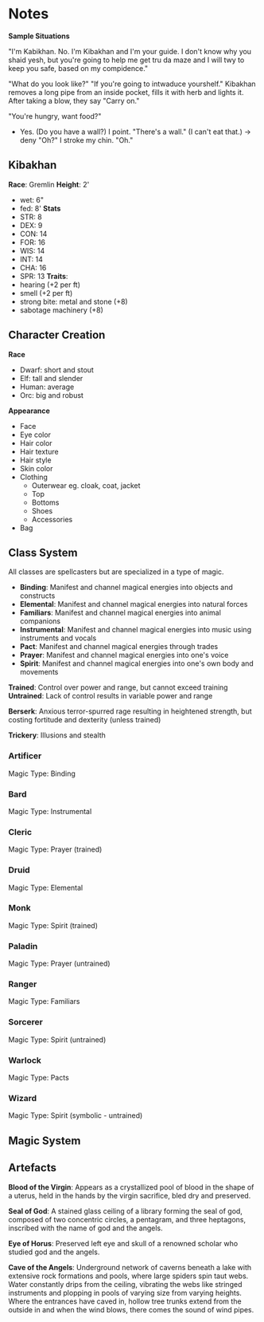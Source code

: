 # Notes

**Sample Situations**

"I'm Kabikhan. No. I'm Kibakhan and I'm your guide. I don't know why you shaid yesh, but you're going to help me get tru da maze and I will twy to keep you safe, based on my compidence."

"What do you look like?"
"If you're going to intwaduce yourshelf." Kibakhan removes a long pipe from an inside pocket, fills it with herb and lights it. After taking a blow, they say "Carry on."

"You're hungry, want food?"
- Yes. (Do you have a wall?)
I point. "There's a wall."
(I can't eat that.) -> deny
"Oh?" I stroke my chin. "Oh."

## Kibakhan



**Race**: Gremlin
**Height**: 2'
- wet: 6"
- fed: 8'
**Stats**
- STR: 8
- DEX: 9
- CON: 14
- FOR: 16
- WIS: 14
- INT: 14
- CHA: 16
- SPR: 13
**Traits**:
- hearing (+2 per ft)
- smell (+2 per ft)
- strong bite: metal and stone (+8)
- sabotage machinery (+8)

## Character Creation

**Race**
- Dwarf: short and stout
- Elf: tall and slender
- Human: average
- Orc: big and robust

**Appearance**
- Face
- Eye color
- Hair color
- Hair texture
- Hair style
- Skin color
- Clothing
  - Outerwear eg. cloak, coat, jacket
  - Top
  - Bottoms
  - Shoes
  - Accessories
- Bag

## Class System
All classes are spellcasters but are specialized in a type of magic.

- **Binding**: Manifest and channel magical energies into objects and constructs
- **Elemental**: Manifest and channel magical energies into natural forces
- **Familiars**: Manifest and channel magical energies into animal companions
- **Instrumental**: Manifest and channel magical energies into music using instruments and vocals
- **Pact**: Manifest and channel magical energies through trades
- **Prayer**: Manifest and channel magical energies into one's voice
- **Spirit**: Manifest and channel magical energies into one's own body and movements

**Trained**: Control over power and range, but cannot exceed training
**Untrained**: Lack of control results in variable power and range

**Berserk**: Anxious terror-spurred rage resulting in heightened strength, but costing fortitude and dexterity (unless trained)

**Trickery**: Illusions and stealth

### Artificer
Magic Type: Binding

### Bard
Magic Type: Instrumental

### Cleric
Magic Type: Prayer (trained)

### Druid
Magic Type: Elemental

### Monk
Magic Type: Spirit (trained)

### Paladin
Magic Type: Prayer (untrained)

### Ranger
Magic Type: Familiars

### Sorcerer
Magic Type: Spirit (untrained)

### Warlock
Magic Type: Pacts

### Wizard
Magic Type: Spirit (symbolic - untrained)

## Magic System

## Artefacts

**Blood of the Virgin**: Appears as a crystallized pool of blood in the shape of a uterus, held in the hands by the virgin sacrifice, bled dry and preserved.

**Seal of God**: A stained glass ceiling of a library forming the seal of god, composed of two concentric circles, a pentagram, and three heptagons, inscribed with the name of god and the angels.

**Eye of Horus**: Preserved left eye and skull of a renowned scholar who studied god and the angels.

**Cave of the Angels**: Underground network of caverns beneath a lake with extensive rock formations and pools, where large spiders spin taut webs. Water constantly drips from the ceiling, vibrating the webs like stringed instruments and plopping in pools of varying size from varying heights. Where the entrances have caved in, hollow tree trunks extend from the outside in and when the wind blows, there comes the sound of wind pipes.